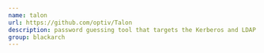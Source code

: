 ```yaml
---
name: talon
url: https://github.com/optiv/Talon
description: password guessing tool that targets the Kerberos and LDAP services within the Windows Active Directory environment. URL : https://github.com/optiv/Talon Groups : blackarch blackarch-cracker blackarch-windows
group: blackarch
---
```

